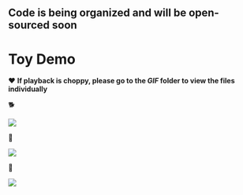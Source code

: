 ## Code is being organized and will be open-sourced soon
# Toy Demo
:heart: **If playback is choppy, please go to the *GIF* folder to view the files individually**

:dog2:

![  ](https://github.com/FR6024/VLRF/blob/main/GIF/dog.gif)

:dog: 


![](https://github.com/FR6024/VLRF/blob/main/GIF/libby.gif)

:car:

![](https://github.com/FR6024/VLRF/blob/main/GIF/draft.gif)
